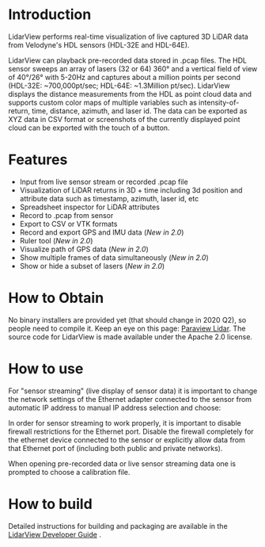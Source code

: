 # Introduction

LidarView performs real-time visualization of live captured 3D LiDAR data
from Velodyne's HDL sensors (HDL-32E and HDL-64E).

LidarView can playback pre-recorded data stored in .pcap files. The HDL
sensor sweeps an array of lasers (32 or 64) 360&deg; and a vertical field of
view of 40&deg;/26&deg; with 5-20Hz and captures about a million points per
second (HDL-32E: ~700,000pt/sec; HDL-64E: ~1.3Million pt/sec).
LidarView displays the distance measurements from the HDL as point cloud
data and supports custom color maps of multiple variables such as
intensity-of-return, time, distance, azimuth, and laser id. The data can
be exported as XYZ data in CSV format or screenshots of the currently
displayed point cloud can be exported with the touch of a button.

# Features

-   Input from live sensor stream or recorded .pcap file
-   Visualization of LiDAR returns in 3D + time including 3d position
    and attribute data such as timestamp, azimuth, laser id, etc
-   Spreadsheet inspector for LiDAR attributes
-   Record to .pcap from sensor
-   Export to CSV or VTK formats
-   Record and export GPS and IMU data (*New in 2.0*)
-   Ruler tool (*New in 2.0*)
-   Visualize path of GPS data (*New in 2.0*)
-   Show multiple frames of data simultaneously (*New in 2.0*)
-   Show or hide a subset of lasers (*New in 2.0*)

# How to Obtain

No binary installers are provided yet (that should change in 2020 Q2), so people need to compile it. Keep an eye on this page: [Paraview Lidar](https://www.paraview.org/lidarview/).
The source code for LidarView is made available under the Apache 2.0 license.

# How to use

For "sensor streaming" (live display of sensor data) it
is important to change the network settings of the Ethernet adapter
connected to the sensor from automatic IP address to manual IP address
selection and choose:

In order for sensor streaming to work properly, it is important to
disable firewall restrictions for the Ethernet port. Disable the
firewall completely for the ethernet device connected to the sensor or
explicitly allow data from that Ethernet port of (including both public
and private networks).

When opening pre-recorded data or live sensor streaming data one is
prompted to choose a calibration file.

# How to build

Detailed instructions for building and packaging are available in the
[LidarView Developer Guide](Documentation/LidarView_Developer_Guide.md) .

